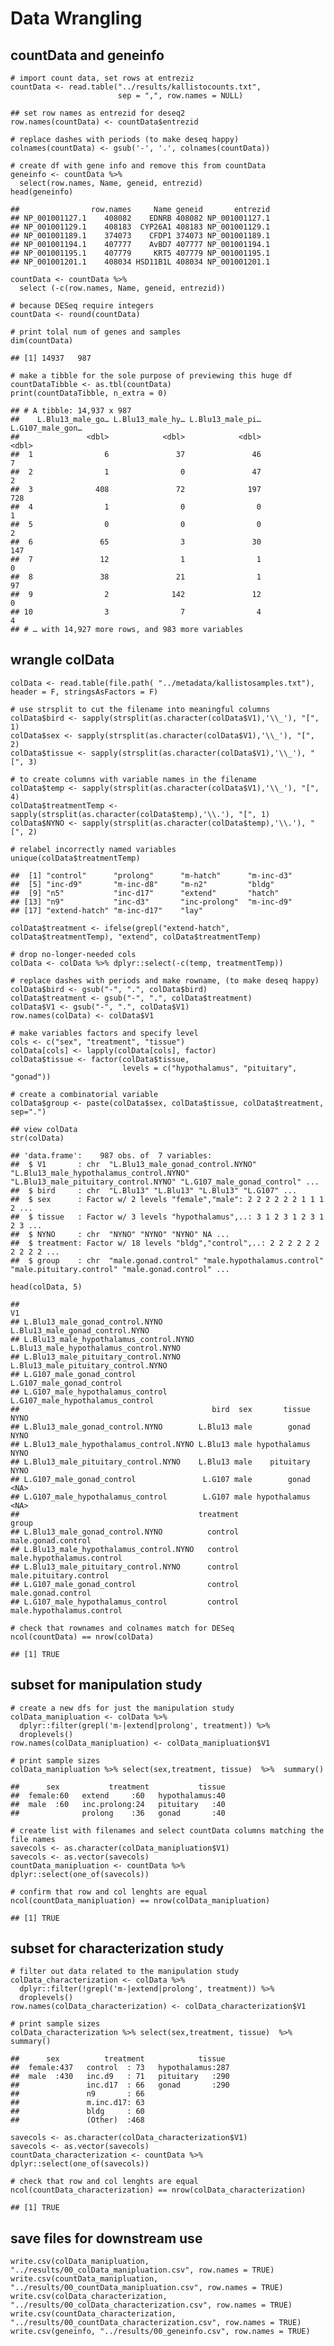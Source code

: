 Data Wrangling
==============

countData and geneinfo
----------------------

    # import count data, set rows at entreziz
    countData <- read.table("../results/kallistocounts.txt", 
                            sep = ",", row.names = NULL)

    ## set row names as entrezid for deseq2
    row.names(countData) <- countData$entrezid

    # replace dashes with periods (to make deseq happy)
    colnames(countData) <- gsub('-', '.', colnames(countData))

    # create df with gene info and remove this from countData
    geneinfo <- countData %>%
      select(row.names, Name, geneid, entrezid)
    head(geneinfo)

    ##                row.names     Name geneid       entrezid
    ## NP_001001127.1    408082    EDNRB 408082 NP_001001127.1
    ## NP_001001129.1    408183  CYP26A1 408183 NP_001001129.1
    ## NP_001001189.1    374073    CFDP1 374073 NP_001001189.1
    ## NP_001001194.1    407777    AvBD7 407777 NP_001001194.1
    ## NP_001001195.1    407779     KRT5 407779 NP_001001195.1
    ## NP_001001201.1    408034 HSD11B1L 408034 NP_001001201.1

    countData <- countData %>%
      select (-c(row.names, Name, geneid, entrezid))

    # because DESeq require integers
    countData <- round(countData)

    # print tolal num of genes and samples
    dim(countData)

    ## [1] 14937   987

    # make a tibble for the sole purpose of previewing this huge df
    countDataTibble <- as.tbl(countData)
    print(countDataTibble, n_extra = 0)

    ## # A tibble: 14,937 x 987
    ##    L.Blu13_male_go… L.Blu13_male_hy… L.Blu13_male_pi… L.G107_male_gon…
    ##               <dbl>            <dbl>            <dbl>            <dbl>
    ##  1                6               37               46                7
    ##  2                1                0               47                2
    ##  3              408               72              197              728
    ##  4                1                0                0                1
    ##  5                0                0                0                2
    ##  6               65                3               30              147
    ##  7               12                1                1                0
    ##  8               38               21                1               97
    ##  9                2              142               12                0
    ## 10                3                7                4                4
    ## # … with 14,927 more rows, and 983 more variables

wrangle colData
---------------

    colData <- read.table(file.path( "../metadata/kallistosamples.txt"), header = F, stringsAsFactors = F)

    # use strsplit to cut the filename into meaningful columns
    colData$bird <- sapply(strsplit(as.character(colData$V1),'\\_'), "[", 1)
    colData$sex <- sapply(strsplit(as.character(colData$V1),'\\_'), "[", 2)
    colData$tissue <- sapply(strsplit(as.character(colData$V1),'\\_'), "[", 3)

    # to create columns with variable names in the filename 
    colData$temp <- sapply(strsplit(as.character(colData$V1),'\\_'), "[", 4)
    colData$treatmentTemp <- sapply(strsplit(as.character(colData$temp),'\\.'), "[", 1)
    colData$NYNO <- sapply(strsplit(as.character(colData$temp),'\\.'), "[", 2)

    # relabel incorrectly named variables 
    unique(colData$treatmentTemp)

    ##  [1] "control"      "prolong"      "m-hatch"      "m-inc-d3"    
    ##  [5] "inc-d9"       "m-inc-d8"     "m-n2"         "bldg"        
    ##  [9] "n5"           "inc-d17"      "extend"       "hatch"       
    ## [13] "n9"           "inc-d3"       "inc-prolong"  "m-inc-d9"    
    ## [17] "extend-hatch" "m-inc-d17"    "lay"

    colData$treatment <- ifelse(grepl("extend-hatch", colData$treatmentTemp), "extend", colData$treatmentTemp) 

    # drop no-longer-needed cols
    colData <- colData %>% dplyr::select(-c(temp, treatmentTemp))

    # replace dashes with periods and make rowname, (to make deseq happy)
    colData$bird <- gsub("-", ".", colData$bird)
    colData$treatment <- gsub("-", ".", colData$treatment)
    colData$V1 <- gsub("-", ".", colData$V1)
    row.names(colData) <- colData$V1

    # make variables factors and specify level
    cols <- c("sex", "treatment", "tissue")
    colData[cols] <- lapply(colData[cols], factor) 
    colData$tissue <- factor(colData$tissue, 
                             levels = c("hypothalamus", "pituitary", "gonad"))

    # create a combinatorial variable
    colData$group <- paste(colData$sex, colData$tissue, colData$treatment, sep=".")

    ## view colData
    str(colData)

    ## 'data.frame':    987 obs. of  7 variables:
    ##  $ V1       : chr  "L.Blu13_male_gonad_control.NYNO" "L.Blu13_male_hypothalamus_control.NYNO" "L.Blu13_male_pituitary_control.NYNO" "L.G107_male_gonad_control" ...
    ##  $ bird     : chr  "L.Blu13" "L.Blu13" "L.Blu13" "L.G107" ...
    ##  $ sex      : Factor w/ 2 levels "female","male": 2 2 2 2 2 2 1 1 1 2 ...
    ##  $ tissue   : Factor w/ 3 levels "hypothalamus",..: 3 1 2 3 1 2 3 1 2 3 ...
    ##  $ NYNO     : chr  "NYNO" "NYNO" "NYNO" NA ...
    ##  $ treatment: Factor w/ 18 levels "bldg","control",..: 2 2 2 2 2 2 2 2 2 2 ...
    ##  $ group    : chr  "male.gonad.control" "male.hypothalamus.control" "male.pituitary.control" "male.gonad.control" ...

    head(colData, 5)

    ##                                                                            V1
    ## L.Blu13_male_gonad_control.NYNO               L.Blu13_male_gonad_control.NYNO
    ## L.Blu13_male_hypothalamus_control.NYNO L.Blu13_male_hypothalamus_control.NYNO
    ## L.Blu13_male_pituitary_control.NYNO       L.Blu13_male_pituitary_control.NYNO
    ## L.G107_male_gonad_control                           L.G107_male_gonad_control
    ## L.G107_male_hypothalamus_control             L.G107_male_hypothalamus_control
    ##                                           bird  sex       tissue NYNO
    ## L.Blu13_male_gonad_control.NYNO        L.Blu13 male        gonad NYNO
    ## L.Blu13_male_hypothalamus_control.NYNO L.Blu13 male hypothalamus NYNO
    ## L.Blu13_male_pituitary_control.NYNO    L.Blu13 male    pituitary NYNO
    ## L.G107_male_gonad_control               L.G107 male        gonad <NA>
    ## L.G107_male_hypothalamus_control        L.G107 male hypothalamus <NA>
    ##                                        treatment                     group
    ## L.Blu13_male_gonad_control.NYNO          control        male.gonad.control
    ## L.Blu13_male_hypothalamus_control.NYNO   control male.hypothalamus.control
    ## L.Blu13_male_pituitary_control.NYNO      control    male.pituitary.control
    ## L.G107_male_gonad_control                control        male.gonad.control
    ## L.G107_male_hypothalamus_control         control male.hypothalamus.control

    # check that rownames and colnames match for DESeq
    ncol(countData) == nrow(colData)

    ## [1] TRUE

subset for manipulation study
-----------------------------

    # create a new dfs for just the manipulation study
    colData_manipluation <- colData %>%
      dplyr::filter(grepl('m-|extend|prolong', treatment)) %>%
      droplevels()
    row.names(colData_manipluation) <- colData_manipluation$V1

    # print sample sizes
    colData_manipluation %>% select(sex,treatment, tissue)  %>%  summary()

    ##      sex           treatment           tissue  
    ##  female:60   extend     :60   hypothalamus:40  
    ##  male  :60   inc.prolong:24   pituitary   :40  
    ##              prolong    :36   gonad       :40

    # create list with filenames and select countData columns matching the file names
    savecols <- as.character(colData_manipluation$V1) 
    savecols <- as.vector(savecols) 
    countData_manipluation <- countData %>% dplyr::select(one_of(savecols)) 

    # confirm that row and col lenghts are equal
    ncol(countData_manipluation) == nrow(colData_manipluation)

    ## [1] TRUE

subset for characterization study
---------------------------------

    # filter out data related to the manipulation study
    colData_characterization <- colData %>%
      dplyr::filter(!grepl('m-|extend|prolong', treatment)) %>%
      droplevels()
    row.names(colData_characterization) <- colData_characterization$V1

    # print sample sizes
    colData_characterization %>% select(sex,treatment, tissue)  %>%  summary()

    ##      sex          treatment            tissue   
    ##  female:437   control  : 73   hypothalamus:287  
    ##  male  :430   inc.d9   : 71   pituitary   :290  
    ##               inc.d17  : 66   gonad       :290  
    ##               n9       : 66                     
    ##               m.inc.d17: 63                     
    ##               bldg     : 60                     
    ##               (Other)  :468

    savecols <- as.character(colData_characterization$V1) 
    savecols <- as.vector(savecols) 
    countData_characterization <- countData %>% dplyr::select(one_of(savecols)) 

    # check that row and col lenghts are equal
    ncol(countData_characterization) == nrow(colData_characterization)

    ## [1] TRUE

save files for downstream use
-----------------------------

    write.csv(colData_manipluation, "../results/00_colData_manipluation.csv", row.names = TRUE) 
    write.csv(countData_manipluation, "../results/00_countData_manipluation.csv", row.names = TRUE) 
    write.csv(colData_characterization, "../results/00_colData_characterization.csv", row.names = TRUE) 
    write.csv(countData_characterization, "../results/00_countData_characterization.csv", row.names = TRUE) 
    write.csv(geneinfo, "../results/00_geneinfo.csv", row.names = TRUE)
